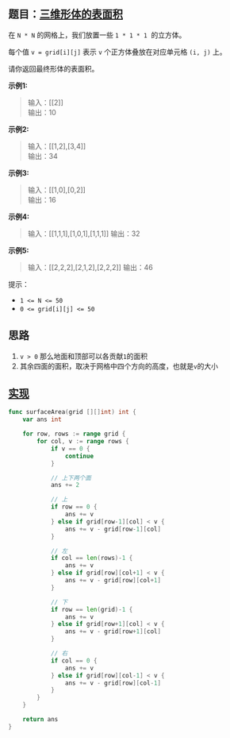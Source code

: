 ## 题目：[三维形体的表面积](https://leetcode-cn.com/problems/surface-area-of-3d-shapes/)

在 `N * N` 的网格上，我们放置一些 `1 * 1 * 1`  的立方体。

每个值 `v = grid[i][j]` 表示 `v` 个正方体叠放在对应单元格 `(i, j)` 上。

请你返回最终形体的表面积。

**示例1:**
>输入：[[2]]  
>输出：10

**示例2:**
>输入：[[1,2],[3,4]]  
输出：34

**示例3:**
>输入：[[1,0],[0,2]]  
输出：16

**示例4:**
>输入：[[1,1,1],[1,0,1],[1,1,1]]
输出：32

**示例5:**
>输入：[[2,2,2],[2,1,2],[2,2,2]]
输出：46

提示：
* `1 <= N <= 50`
* `0 <= grid[i][j] <= 50`

## 思路
1. `v > 0` 那么地面和顶部可以各贡献`1`的面积
2. 其余四面的面积，取决于网格中四个方向的高度，也就是`v`的大小

## [实现](https://github.com/mzmuer/leetcode/blob/master/question892/answer_test.go)
```go
func surfaceArea(grid [][]int) int {
	var ans int

	for row, rows := range grid {
		for col, v := range rows {
			if v == 0 {
				continue
			}

			// 上下两个面
			ans += 2

			// 上
			if row == 0 {
				ans += v
			} else if grid[row-1][col] < v {
				ans += v - grid[row-1][col]
			}

			// 左
			if col == len(rows)-1 {
				ans += v
			} else if grid[row][col+1] < v {
				ans += v - grid[row][col+1]
			}

			// 下
			if row == len(grid)-1 {
				ans += v
			} else if grid[row+1][col] < v {
				ans += v - grid[row+1][col]
			}

			// 右
			if col == 0 {
				ans += v
			} else if grid[row][col-1] < v {
				ans += v - grid[row][col-1]
			}
		}
	}

	return ans
}
```